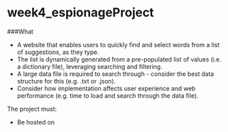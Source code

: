 # week4_espionageProject

###What

- A website that enables users to quickly find and select words from a list of suggestions, as they type.
- The list is dynamically generated from a pre-populated list of values (i.e. a dictionary file), leveraging searching and filtering.
- A large data file is required to search through - consider the best data structure for this (e.g. .txt or .json).
- Consider how implementation affects user experience and web performance (e.g. time to load and search through the data file).

The project must:

- Be hosted on
